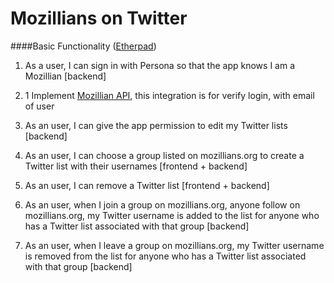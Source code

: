 Mozillians on Twitter
=====================

####Basic Functionality ([Etherpad](https://mozillians.etherpad.mozilla.org/summer-of-code-projects-2014?))

1. As a user, I can sign in with Persona so that the app knows I am a Mozillian [backend]

 1. 1 Implement [Mozillian API](http://mozillians.readthedocs.org/en/latest/api.html), this integration is for verify login, with email of user

2. As an user, I can give the app permission to edit my Twitter lists [backend]

3. As an user, I can choose a group listed on mozillians.org to create a Twitter list with their usernames [frontend + backend]

4. As an user, I can remove a Twitter list  [frontend + backend]

5. As an user, when I join a group on mozillians.org, anyone follow on mozillians.org, my Twitter username is added to the list for anyone who has a Twitter list associated with that group [backend]

6. As an user, when I leave a group on mozillians.org, my Twitter username is removed from the list for anyone who has a Twitter list associated with that group [backend]
